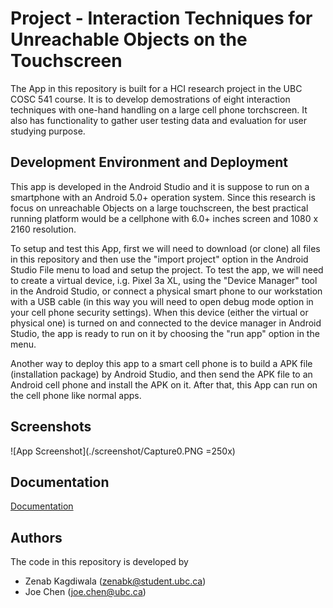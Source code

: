 
# Project - Interaction Techniques for Unreachable Objects on the Touchscreen

The App in this repository is built for a HCI research project in the UBC COSC 541 course. It is to develop demostrations of eight interaction techniques with one-hand handling on a large cell phone torchscreen. It also has functionality to gather user testing data and evaluation for user studying purpose.


## Development Environment and Deployment

This app is developed in the Android Studio and it is suppose to run on a smartphone with an Android 5.0+ operation system. Since this research is focus on unreachable Objects on a large touchscreen, the best practical running platform would be a cellphone with 6.0+ inches screen and 1080 x 2160 resolution.

To setup and test this App, first we will need to download (or clone) all files in this repository and then use the "import project" option in the Android Studio File menu to load and setup the project. To test the app, we will need to create a virtual device, i.g. Pixel 3a XL, using the "Device Manager" tool in the Android Studio, or connect a physical smart phone to our workstation with a USB cable (in this way you will need to open debug mode option in your cell phone security settings). When this device (either the virtual or physical one) is turned on and connected to the device manager in Android Studio, the app is ready to run on it by choosing the "run app" option in the menu.

Another way to deploy this app to a smart cell phone is to build a APK file (installation package) by Android Studio, and then send the APK file to an Android cell phone and install the APK on it. After that, this App can run on the cell phone like normal apps.

## Screenshots

![App Screenshot](./screenshot/Capture0.PNG =250x)


## Documentation

[Documentation](https://linktodocumentation)


## Authors
The code in this repository is developed by
- Zenab Kagdiwala (zenabk@student.ubc.ca)
- Joe Chen (joe.chen@ubc.ca)

